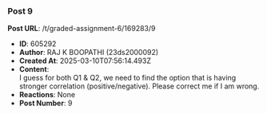 ### Post 9
**Post URL**: /t/graded-assignment-6/169283/9
- **ID**: 605292
- **Author**: RAJ K BOOPATHI (23ds2000092)
- **Created At**: 2025-03-10T07:56:14.493Z
- **Content**:  
  I guess for both Q1 &amp; Q2, we need to find the option that is having stronger correlation (positive/negative). Please correct me if I am wrong.
- **Reactions**: None
- **Post Number**: 9

